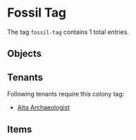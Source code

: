 # Fossil Tag

The tag `fossil-tag` contains 1 total entries.

## Objects

## Tenants

Following tenants require this colony tag:

- [Alta Archaeologist](https://ceterai.github.io/MyEnternia/Wiki/AltaArchaeologist)

## Items

